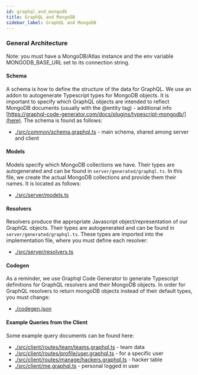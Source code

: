 ```yaml
---
id: graphql_and_mongodb
title: GraphQL and MongoDB
sidebar_label: GraphQL and MongoDB
---
```


### General Architecture
Note: you must have a MongoDB/Atlas instance and the env variable MONGODB_BASE_URL set to its connection string.

#### Schema
A schema is how to define the structure of the data for GraphQL. We use an addon to autogenerate Typescript
types for MongoDB objects. It is important to specify which GraphQL objects are intended to reflect MongoDB documents (usually with the @entity tag) - additional info [https://graphql-code-generator.com/docs/plugins/typescript-mongodb/](here). The schema is found as follows:
- [./src/common/schema.graphql.ts](./src/common/schema.graphql.ts) - main schema, shared among server and client

#### Models
Models specify which MongoDB collections we have. Their types are autogenerated and can be found in `server/generated/graphql.ts`. In this file, we create the actual MongoDB collections and provide them their names. It is located as follows:
- [./src/server/models.ts](./src/server/models.ts)

#### Resolvers
Resolvers produce the appropriate Javascript object/representation of our GraphQL objects. Their types are autogenerated and can be found in `server/generated/graphql.ts`. These types are imported into the implementation file, where you must define each resolver:
- [./src/server/resolvers.ts](./src/server/resolvers.ts)

#### Codegen
As a reminder, we use Graphql Code Generator to generate Typescript definitions for GraphQL resolvers and their MongoDB objects. In order for GraphQL resolvers to return mongoDB objects instead of their default types, you must change:
 - [./codegen.json](./codegen.json)

#### Example Queries from the Client
Some example query documents can be found here:
- [./src/client/routes/team/teams.graphql.ts](./src/client/routes/team/teams.graphql.ts) - team data
- [./src/client/routes/profile/user.graphql.ts](./src/client/routes/profile/user.graphql.ts) - for a specific user
- [./src/client/routes/manage/hackers.graphql.ts](./src/client/routes/manage/hackers.graphql.ts) - hacker table
- [./src/client/me.graphql.ts](./src/common/schema.graphql.ts) - personal logged in user


